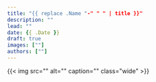 ```yaml
---
title: "{{ replace .Name "-" " " | title }}"
description: ""
lead: ""
date: {{ .Date }}
draft: true
images: [""]
authors: [""]
---
```


{{< img src="" alt="" caption="" class="wide" >}}
